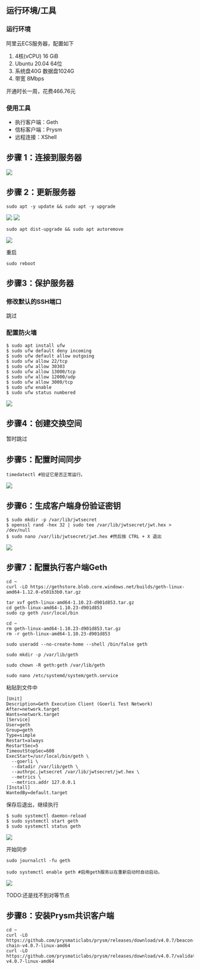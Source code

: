 ## 运行环境/工具
### 运行环境
阿里云ECS服务器，配置如下
1. 4核(vCPU) 16 GiB
2. Ubuntu  20.04 64位
3. 系统盘40G 数据盘1024G
4. 带宽 8Mbps

开通时长一周，花费466.76元

### 使用工具
- 执行客户端：Geth
- 信标客户端：Prysm
- 远程连接：XShell

## 步骤 1：连接到服务器
<img src="./img/质押记录1.PNG">

## 步骤 2：更新服务器
```shell
sudo apt -y update && sudo apt -y upgrade
```

<img src="./img/质押记录2.PNG">

<img src="./img/质押记录3.PNG">

```shell
sudo apt dist-upgrade && sudo apt autoremove
```

<img src="./img/质押记录4.PNG">

重启
```shell
sudo reboot
```

## 步骤3：保护服务器
### 修改默认的SSH端口
跳过

### 配置防火墙
```shell
$ sudo apt install ufw
$ sudo ufw default deny incoming
$ sudo ufw default allow outgoing
$ sudo ufw allow 22/tcp
$ sudo ufw allow 30303
$ sudo ufw allow 13000/tcp
$ sudo ufw allow 12000/udp
$ sudo ufw allow 3000/tcp
$ sudo ufw enable
$ sudo ufw status numbered
```

<img src="./img/质押记录5.PNG">


## 步骤4：创建交换空间
暂时跳过

## 步骤5：配置时间同步
```shell
timedatectl #验证它是否正常运行。
```
<img src="./img/质押记录6.PNG">

## 步骤6：生成客户端身份验证密钥
```shell
$ sudo mkdir -p /var/lib/jwtsecret
$ openssl rand -hex 32 | sudo tee /var/lib/jwtsecret/jwt.hex > /dev/null
$ sudo nano /var/lib/jwtsecret/jwt.hex #然后按 CTRL + X 退出
```

<img src="./img/质押记录7.PNG">

## 步骤7：配置执行客户端Geth
```shell
cd ~
curl -LO https://gethstore.blob.core.windows.net/builds/geth-linux-amd64-1.12.0-e501b3b0.tar.gz

tar xvf geth-linux-amd64-1.10.23-d901d853.tar.gz
cd geth-linux-amd64-1.10.23-d901d853
sudo cp geth /usr/local/bin

cd ~
rm geth-linux-amd64-1.10.23-d901d853.tar.gz
rm -r geth-linux-amd64-1.10.23-d901d853

sudo useradd --no-create-home --shell /bin/false geth

sudo mkdir -p /var/lib/geth

sudo chown -R geth:geth /var/lib/geth

sudo nano /etc/systemd/system/geth.service
```

粘贴到文件中
```shell
[Unit]
Description=Geth Execution Client (Goerli Test Network)
After=network.target
Wants=network.target
[Service]
User=geth
Group=geth
Type=simple
Restart=always
RestartSec=5
TimeoutStopSec=600
ExecStart=/usr/local/bin/geth \
  --goerli \
  --datadir /var/lib/geth \
  --authrpc.jwtsecret /var/lib/jwtsecret/jwt.hex \
  --metrics \
  --metrics.addr 127.0.0.1
[Install]
WantedBy=default.target
```

保存后退出，继续执行
```shell
$ sudo systemctl daemon-reload
$ sudo systemctl start geth
$ sudo systemctl status geth
```

<img src="./img/质押记录8.PNG">

开始同步
```shell
sudo journalctl -fu geth

sudo systemctl enable geth #启用geth服务以在重新启动时自动启动。
```

<img src="./img/质押记录9.PNG">

TODO:还是找不到对等节点

## 步骤8：安装Prysm共识客户端
```shell
cd ~
curl -LO https://github.com/prysmaticlabs/prysm/releases/download/v4.0.7/beacon-chain-v4.0.7-linux-amd64
curl -LO https://github.com/prysmaticlabs/prysm/releases/download/v4.0.7/validator-v4.0.7-linux-amd64
```































